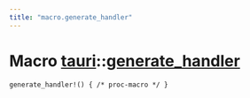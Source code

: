 ```yaml
---
title: "macro.generate_handler"
---
```


# Macro [tauri](/docs/api/rust/tauri/index.html)::​[generate_handler](/docs/api/rust/tauri/)

```
generate_handler!() { /* proc-macro */ }
```
